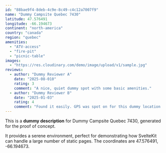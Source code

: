 ```yaml
---
id: "88bae9f4-8deb-4c9e-8c49-c4c12a7007f9"
name: "Dummy Campsite Quebec 7430"
latitude: 47.576491
longitude: -66.194673
continent: "north-america"
country: "canada"
region: "quebec"
amenities:
  - "ATV-access"
  - "fire-pit"
  - "picnic-table"
images:
  - "https://res.cloudinary.com/demo/image/upload/v1/sample.jpg"
reviews:
  - author: "Dummy Reviewer A"
    date: "2025-08-010"
    rating: 3
    comment: "A nice, quiet dummy spot with some basic amenities."
  - author: "Dummy Reviewer B"
    date: "2025-01-03"
    rating: 4
    comment: "Found it easily. GPS was spot on for this dummy location."
---
```


This is a **dummy description** for Dummy Campsite Quebec 7430, generated for the proof of concept.

It provides a serene environment, perfect for demonstrating how SvelteKit can handle a large number of static pages. The coordinates are 47.576491, -66.194673.
